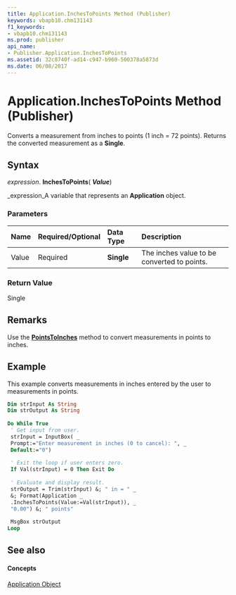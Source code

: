 ```yaml
---
title: Application.InchesToPoints Method (Publisher)
keywords: vbapb10.chm131143
f1_keywords:
- vbapb10.chm131143
ms.prod: publisher
api_name:
- Publisher.Application.InchesToPoints
ms.assetid: 32c8740f-ad14-c947-b960-500378a5873d
ms.date: 06/08/2017
---
```



# Application.InchesToPoints Method (Publisher)

Converts a measurement from inches to points (1 inch = 72 points). Returns the converted measurement as a **Single**.


## Syntax

 _expression_. **InchesToPoints**( **_Value_**)

 _expression_A variable that represents an **Application** object.


### Parameters



|**Name**|**Required/Optional**|**Data Type**|**Description**|
|:-----|:-----|:-----|:-----|
|Value|Required| **Single**|The inches value to be converted to points.|

### Return Value

Single


## Remarks

Use the **[PointsToInches](application-pointstoinches-method-publisher.md)** method to convert measurements in points to inches.


## Example

This example converts measurements in inches entered by the user to measurements in points.


```vb
Dim strInput As String 
Dim strOutput As String 
 
Do While True 
 ' Get input from user. 
 strInput = InputBox( _ 
 Prompt:="Enter measurement in inches (0 to cancel): ", _ 
 Default:="0") 
 
 ' Exit the loop if user enters zero. 
 If Val(strInput) = 0 Then Exit Do 
 
 ' Evaluate and display result. 
 strOutput = Trim(strInput) &; " in = " _ 
 &; Format(Application _ 
 .InchesToPoints(Value:=Val(strInput)), _ 
 "0.00") &; " points" 
 
 MsgBox strOutput 
Loop 

```


## See also


#### Concepts


 [Application Object](application-object-publisher.md)

